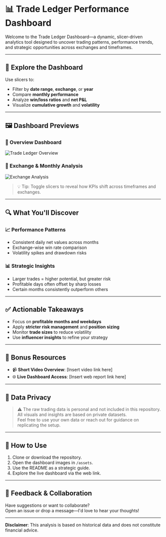 # 📊 Trade Ledger Performance Dashboard

Welcome to the Trade Ledger Dashboard—a dynamic, slicer-driven analytics tool designed to uncover trading patterns, performance trends, and strategic opportunities across exchanges and timeframes.

---

## 🧭 Explore the Dashboard

Use slicers to:
- Filter by **date range**, **exchange**, or **year**
- Compare **monthly performance**
- Analyze **win/loss ratios** and **net P&L**
- Visualize **cumulative growth** and **volatility**

---

## 🖼️ Dashboard Previews

### 📌 Overview Dashboard
![Trade Ledger Overview](assets/trade-ledger-dashboard-1.png)

### 📌 Exchange & Monthly Analysis
![Exchange Analysis](assets/trade-ledger-dashboard-2.png)

> 💡 Tip: Toggle slicers to reveal how KPIs shift across timeframes and exchanges.

---

## 🔍 What You'll Discover

### 📈 Performance Patterns
- Consistent daily net values across months
- Exchange-wise win rate comparison
- Volatility spikes and drawdown risks

### 📊 Strategic Insights
- Larger trades = higher potential, but greater risk
- Profitable days often offset by sharp losses
- Certain months consistently outperform others

---

## ✅ Actionable Takeaways

- Focus on **profitable months and weekdays**
- Apply **stricter risk management** and **position sizing**
- Monitor **trade sizes** to reduce volatility
- Use **influencer insights** to refine your strategy

---

## 🎥 Bonus Resources

- 📹 **Short Video Overview**: [Insert video link here]
- 🌐 **Live Dashboard Access**: [Insert web report link here]

---

## 🔐 Data Privacy

> ⚠️ The raw trading data is personal and not included in this repository.  
All visuals and insights are based on private datasets.  
Feel free to use your own data or reach out for guidance on replicating the setup.

---

## 📁 How to Use

1. Clone or download the repository.
2. Open the dashboard images in `/assets`.
3. Use the README as a strategic guide.
4. Explore the live dashboard via the web link.

---

## 💬 Feedback & Collaboration

Have suggestions or want to collaborate?  
Open an issue or drop a message—I'd love to hear your thoughts!

---

**Disclaimer**: This analysis is based on historical data and does not constitute financial advice.
